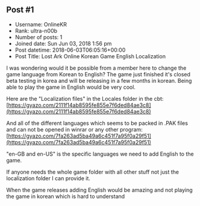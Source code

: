 ## Post #1
- Username: OnlineKR
- Rank: ultra-n00b
- Number of posts: 1
- Joined date: Sun Jun 03, 2018 1:56 pm
- Post datetime: 2018-06-03T06:05:16+00:00
- Post Title: Lost Ark Online Korean Game English Localization

I was wondering would it be possible from a member here to change the game language from Korean to English? The game just finished it's closed beta testing in korea and will be releasing in a few months in korean. Being able to play the game in English would be very cool.

Here are the "Localization files" in the Locales folder in the cbt: [https://gyazo.com/2111f14ab8595fe855e7f6ded84ae3c8](https://gyazo.com/2111f14ab8595fe855e7f6ded84ae3c8)

And all of the different languages which seems to be packed in .PAK files and can not be opened in winrar or any other program: [https://gyazo.com/7fa263ad5ba49a6c451f7a95f0a29f51](https://gyazo.com/7fa263ad5ba49a6c451f7a95f0a29f51)

"en-GB and en-US" is the specific languages we need to add English to the game. 

If anyone needs the whole game folder with all other stuff not just the localization folder I can provide it. 

When the game releases adding English would be amazing and not playing the game in korean which is hard to understand
